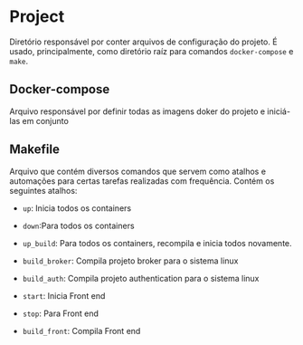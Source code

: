 # Project

Diretório responsável por conter arquivos de configuração do projeto. É usado, principalmente, como diretório raíz para comandos `docker-compose` e `make`.

## Docker-compose

Arquivo responsável por definir todas as imagens doker do projeto e iniciá-las em conjunto

## Makefile

Arquivo que contém diversos comandos que servem como atalhos e automações para certas tarefas
realizadas com frequência. Contém os seguintes atalhos:

- `up`: Inicia todos os containers

- `down`:Para todos os containers

- `up_build`: Para todos os containers, recompila e inicia todos novamente.

- `build_broker`: Compila projeto broker para o sistema linux

- `build_auth`: Compila projeto authentication para o sistema linux

- `start`: Inicia Front end

- `stop`: Para Front end

- `build_front`: Compila Front end